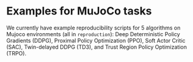 # Examples for MuJoCo tasks

We currently have example reproducibility scripts for 5 algorithms on Mujoco environments (all in `reproduction`): Deep Deterministic Policy Gradients (DDPG), Proximal Policy Optimization (PPO), Soft Actor Critic (SAC), Twin-delayed DDPG (TD3), and Trust Region Policy Optimization (TRPO). 